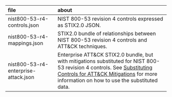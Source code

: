| file | about |
|:-----|:------|
| nist800-53-r4-controls.json | NIST 800-53 revision 4 controls expressed as STIX2.0 JSON. |
| nist800-53-r4-mappings.json | STIX2.0 bundle of relationships between NIST 800-53 revision 4 controls and ATT&CK techniques. |
| nist800-53-r4-enterprise-attack.json | Enterprise ATT&CK STIX2.0 bundle, but with mitigations substituted for NIST 800-53 revision 4 controls. See [Substituting Controls for ATT&CK Mitigations](/docs/substituting_controls.md) for more information on how to use the substituted data. |